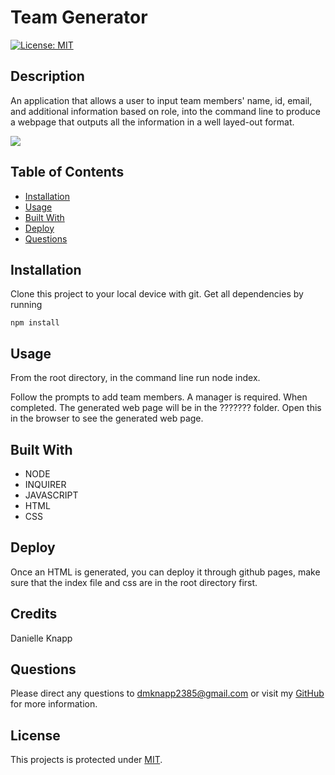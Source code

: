 # Team Generator

[![License: MIT](https://img.shields.io/badge/License-MIT-yellow.svg)](https://opensource.org/licenses/MIT)



## Description
An application that allows a user to input team members' name, id, email, and additional information based on role, into the command line to produce a webpage that outputs all the information in a well layed-out format.

    
![](/images/sample-question.png)
  


## Table of Contents

* [Installation](#installation)
* [Usage](#usage)
* [Built With](#built-with)
* [Deploy](#deploy)
* [Questions](#questions)

## Installation
Clone this project to your local device with git. Get all dependencies by running 
```````
npm install
````````

    
## Usage
From the root directory, in the command line run node index. 

Follow the prompts to add team members. A manager is required. When completed. The generated web page will be in the ??????? folder. Open this in the browser to see the generated web page.
  
## Built With

* NODE
* INQUIRER
* JAVASCRIPT
* HTML
* CSS
    
## Deploy

Once an HTML is generated, you can deploy it through github pages, make sure that the index file and css are in the root directory first.
  
## Credits
Danielle Knapp

## Questions
Please direct any questions to dmknapp2385@gmail.com or visit my [GitHub](https://wwww.github.com/dmknapp2385) for more information. 

## License
This projects is protected under [MIT](license.txt).
